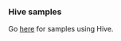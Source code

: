 ### Hive samples

Go [here](https://github.com/IO-Design-Team/hive_ce/tree/main/hive/example) for samples using Hive.
